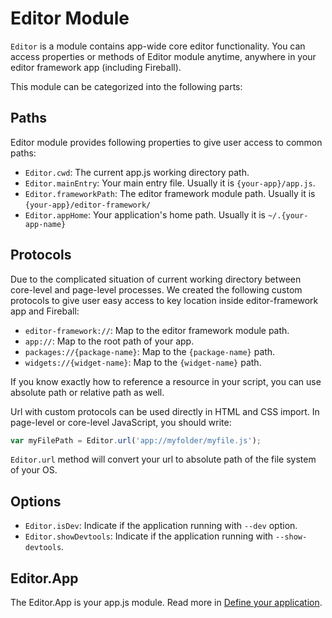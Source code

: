 # Editor Module

`Editor` is a module contains app-wide core editor functionality. You can access properties or methods of Editor module anytime, anywhere in your editor framework app (including Fireball).

This module can be categorized into the following parts:

## Paths

Editor module provides following properties to give user access to common paths:

  - `Editor.cwd`: The current app.js working directory path.
  - `Editor.mainEntry`: Your main entry file. Usually it is `{your-app}/app.js`.
  - `Editor.frameworkPath`: The editor framework module path. Usually it is `{your-app}/editor-framework/`
  - `Editor.appHome`: Your application's home path. Usually it is `~/.{your-app-name}`

## Protocols

Due to the complicated situation of current working directory between core-level and page-level processes. We created the following custom protocols to give user easy access to key location inside editor-framework app and Fireball:

  - `editor-framework://`: Map to the editor framework module path.
  - `app://`: Map to the root path of your app.
  - `packages://{package-name}`: Map to the `{package-name}` path.
  - `widgets://{widget-name}`: Map to the `{widget-name}` path.

If you know exactly how to reference a resource in your script, you can use absolute path or relative path as well.

Url with custom protocols can be used directly in HTML and CSS import. In page-level or core-level JavaScript, you should write:

```js
var myFilePath = Editor.url('app://myfolder/myfile.js');
```

`Editor.url` method will convert your url to absolute path of the file system of your OS.


## Options

  - `Editor.isDev`: Indicate if the application running with `--dev` option.
  - `Editor.showDevtools`: Indicate if the application running with `--show-devtools`.

## Editor.App

The Editor.App is your app.js module. Read more in [Define your application](../../manual/define-your-app.md).
